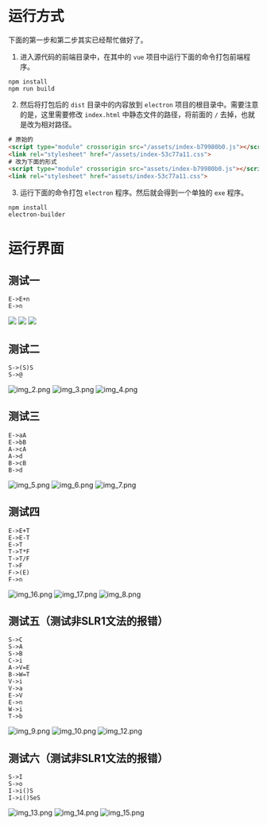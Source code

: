 # 运行方式
下面的第一步和第二步其实已经帮忙做好了。
1. 进入源代码的前端目录中，在其中的 `vue` 项目中运行下面的命令打包前端程序。
```text
npm install
npm run build
```
2. 然后将打包后的 `dist` 目录中的内容放到 `electron` 项目的根目录中。需要注意的是，这里需要修改 `index.html` 中静态文件的路径，将前面的 `/` 去掉，也就是改为相对路径。
```html
# 原始的
<script type="module" crossorigin src="/assets/index-b79980b0.js"></script>
<link rel="stylesheet" href="/assets/index-53c77a11.css">
# 改为下面的形式
<script type="module" crossorigin src="assets/index-b79980b0.js"></script>
<link rel="stylesheet" href="assets/index-53c77a11.css">
```
3. 运行下面的命令打包 `electron` 程序。然后就会得到一个单独的 `exe` 程序。
```text
npm install
electron-builder
```

# 运行界面

## 测试一

```text
E->E+n
E->n
```
![](imgs/1702383790274.png)
![](imgs/img.png)
![](imgs/img_1.png)


## 测试二
```text
S->(S)S
S->@
```
![img_2.png](imgs/img_2.png)
![img_3.png](imgs/img_3.png)
![img_4.png](imgs/img_4.png)


## 测试三
```text
E->aA
E->bB
A->cA
A->d
B->cB
B->d
```
![img_5.png](imgs/img_5.png)
![img_6.png](imgs/img_6.png)
![img_7.png](imgs/img_7.png)

## 测试四
```text
E->E+T
E->E-T
E->T
T->T*F
T->T/F
T->F
F->(E)
F->n
```
![img_16.png](imgs/img_16.png)
![img_17.png](imgs/img_17.png)
![img_8.png](imgs/img_8.png)

## 测试五（测试非SLR1文法的报错）
```text
S->C
S->A
S->B
C->i
A->V=E
B->W=T
V->i
V->a
E->V
E->n
W->i
T->b
```
![img_9.png](imgs/img_9.png)
![img_10.png](imgs/img_10.png)
![img_12.png](imgs/img_12.png)

## 测试六（测试非SLR1文法的报错）
```text
S->I
S->o
I->i()S
I->i()SeS
```
![img_13.png](imgs/img_13.png)
![img_14.png](imgs/img_14.png)
![img_15.png](imgs/img_15.png)
